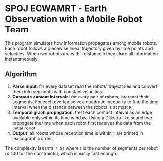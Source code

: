 # SPOJ EOWAMRT - Earth Observation with a Mobile Robot Team

This program simulates how information propagates among mobile robots.
Each robot follows a piecewise linear trajectory given by time points
and velocities. When two robots are within distance `R` they share all
information instantaneously.

## Algorithm

1. **Parse input**: for every dataset read the robots' trajectories and
   convert them into segments with constant velocities.
2. **Compute contact intervals**: for every pair of robots, intersect
their segments. For each overlap solve a quadratic inequality to find
the time interval when the distance between the robots is at most `R`.
3. **Temporal graph propagation**: treat each contact interval as an edge
available only within its time window. Using a Dijkstra-like search we
propagate the time when each robot first receives the data from the
initial robot.
4. **Output**: all robots whose reception time is within `T` are printed
in lexicographic order.

The complexity is `O(N^2 * S)` where `S` is the number of segments per
robot (≤ 100 for the constraints), which is easily fast enough.

